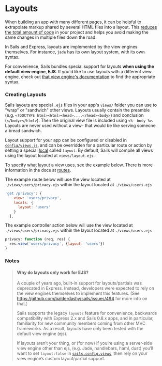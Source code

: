 # Layouts

When building an app with many different pages, it can be helpful to extrapolate markup shared by several HTML files into a layout.  This [reduces the total amount of code](http://en.wikipedia.org/wiki/Don't_repeat_yourself) in your project and helps you avoid making the same changes in multiple files down the road.

In Sails and Express, layouts are implemented by the view engines themselves.  For instance, `jade` has its own layout system, with its own syntax.

For convenience, Sails bundles special support for layouts **when using the default view engine, EJS**. If you'd like to use layouts with a different view engine, check out [that view engine's documentation](http://sailsjs.com/documentation/concepts/Views/ViewEngines.html) to find the appropriate syntax.


### Creating Layouts

Sails layouts are special `.ejs` files in your app's `views/` folder you can use to "wrap" or "sandwich" other views. Layouts usually contain the preamble (e.g. `<!DOCTYPE html><html><head>....</head><body>`) and conclusion (`</body></html>`).  Then the original view file is included using `<%- body %>`.  Layouts are never used without a view- that would be like serving someone a bread sandwich.

Layout support for your app can be configured or disabled in [`config/views.js`](http://sailsjs.com/documentation/anatomy/myApp/config/views.js.html), and can be overridden for a particular route or action by setting a special [local](http://sailsjs.com/documentation/concepts/Views/Locals.html) called `layout`. By default, Sails will compile all views using the layout located at `views/layout.ejs`.

To specify what layout a view uses, see the example below. There is more information in the docs at [routes](http://sailsjs.com/documentation/concepts/Routes.html).

The example route below will use the view located at `./views/users/privacy.ejs` within the layout located at `./views/users.ejs`

```javascript
'get /privacy': {
    view: 'users/privacy',
    locals: {
      layout: 'users'
    }
  },
```

The example controller action below will use the view located at `./views/users/privacy.ejs` within the layout located at `./views/users.ejs`

```javascript
privacy: function (req, res) {
  res.view('users/privacy', {layout: 'users'})
}
```

### Notes

> #### Why do layouts only work for EJS?
> A couple of years ago, built-in support for layouts/partials was deprecated in Express. Instead, developers were expected to rely on the view engines themselves to implement this features. (See https://github.com/balderdashy/sails/issues/494 for more info on that.)
>
> Sails supports the legacy `layouts` feature for convenience, backwards compatibility with Express 2.x and Sails 0.8.x apps, and in particular, familiarity for new community members coming from other MVC frameworks. As a result, layouts have only been tested with the default view engine (ejs).
>
> If layouts aren&rsquo;t your thing, or (for now) if you&rsquo;re using a server-side view engine other than ejs, (e.g. Jade, handlebars, haml, dust) you&rsquo;ll want to set `layout:false` in [`sails.config.views`](http://sailsjs.com/documentation/reference/sails.config/sails.config.views.html), then rely on your view engine&rsquo;s custom layout/partial support.





<docmeta name="displayName" value="Layouts">
